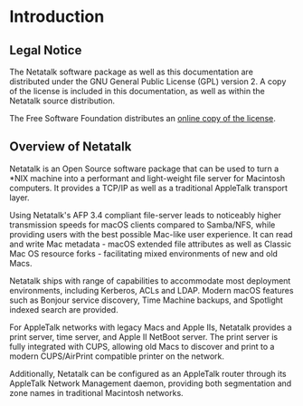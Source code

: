 # Introduction

## Legal Notice

The Netatalk software package as well as this documentation are
distributed under the GNU General Public License (GPL) version 2. A copy
of the license is included in this documentation, as well as within the
Netatalk source distribution.

The Free Software Foundation distributes an
[online copy of the license](http://www.gnu.org/licenses/old-licenses/gpl-2.0.txt).

## Overview of Netatalk

Netatalk is an Open Source software package that can be used to turn a
\*NIX machine into a performant and light-weight file server for
Macintosh computers. It provides a TCP/IP as well as a traditional
AppleTalk transport layer.

Using Netatalk's AFP 3.4 compliant file-server leads to noticeably
higher transmission speeds for macOS clients compared to Samba/NFS,
while providing users with the best possible Mac-like user experience.
It can read and write Mac metadata - macOS extended file attributes as
well as Classic Mac OS resource forks - facilitating mixed environments
of new and old Macs.

Netatalk ships with range of capabilities to accommodate most deployment
environments, including Kerberos, ACLs and LDAP. Modern macOS features
such as Bonjour service discovery, Time Machine backups, and Spotlight
indexed search are provided.

For AppleTalk networks with legacy Macs and Apple IIs, Netatalk provides
a print server, time server, and Apple II NetBoot server. The print
server is fully integrated with CUPS, allowing old Macs to discover and
print to a modern CUPS/AirPrint compatible printer on the network.

Additionally, Netatalk can be configured as an AppleTalk router through
its AppleTalk Network Management daemon, providing both segmentation and
zone names in traditional Macintosh networks.
